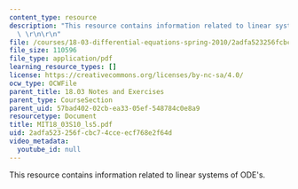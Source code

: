 ```yaml
---
content_type: resource
description: "This resource contains information related to linear systems of ODE's.\
  \ \r\n\r\n"
file: /courses/18-03-differential-equations-spring-2010/2adfa523256fcbc74cceecf768e2f64d_MIT18_03S10_ls5.pdf
file_size: 110596
file_type: application/pdf
learning_resource_types: []
license: https://creativecommons.org/licenses/by-nc-sa/4.0/
ocw_type: OCWFile
parent_title: 18.03 Notes and Exercises
parent_type: CourseSection
parent_uid: 57bad402-02cb-ea33-05ef-548784c0e8a9
resourcetype: Document
title: MIT18_03S10_ls5.pdf
uid: 2adfa523-256f-cbc7-4cce-ecf768e2f64d
video_metadata:
  youtube_id: null
---
```

This resource contains information related to linear systems of ODE's. 

